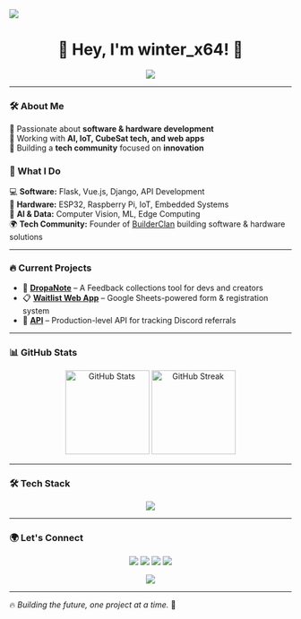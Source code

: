 <img src = "https://user-images.githubusercontent.com/74038190/225813708-98b745f2-7d22-48cf-9150-083f1b00d6c9.gif">
<h1 align="center">🚀 Hey, I'm winter_x64! 👋</h1>

<p align="center">
  <img src="https://readme-typing-svg.herokuapp.com?font=Fira+Code&pause=1000&color=22C3E6&width=500&lines=Tech+Enthusiast+%7C+Builder+%7C+Backend+dev" />
</p>

---

### 🛠 About Me

🔹 Passionate about **software & hardware development**  
🔹 Working with **AI, IoT, CubeSat tech, and web apps**  
🔹 Building a **tech community** focused on **innovation**

### 🚀 What I Do

💻 **Software:** Flask, Vue.js, Django, API Development  
🔌 **Hardware:** ESP32, Raspberry Pi, IoT, Embedded Systems  
🧠 **AI & Data:** Computer Vision, ML, Edge Computing  
🌍 **Tech Community:** Founder of [BuilderClan](https://github.com/BuilderCastle) building software & hardware solutions

---

### 🔥 Current Projects

-   🚀 **[DropaNote](https://dropanote.onrender.com/)** – A Feedback collections tool for devs and creators
-   📋 **[Waitlist Web App](#)** – Google Sheets-powered form & registration system
-   🤖 **[API](#)** – Production-level API for tracking Discord referrals

---

### 📊 GitHub Stats

<p align="center">
  <img src="https://github-readme-stats.vercel.app/api?username=winter-x64&show_icons=true&theme=radical" alt="GitHub Stats" height="150"/>
  <img src="https://github-readme-streak-stats.herokuapp.com/?user=winter-x64&theme=radical" alt="GitHub Streak" height="150"/>
</p>

---

### 🛠 Tech Stack

<p align="center">
  <img src="https://skillicons.dev/icons?i=python,flask,django,js,html,css,nginx,raspberrypi,arduino,linux" />
</p>

---

### 🌍 Let's Connect

<p align="center">
  <a href="mailto:winterx64.work@gmail.com"><img src="https://img.shields.io/badge/Email-D14836?style=for-the-badge&logo=gmail&logoColor=white"></a>
  <a href="https://www.linkedin.com/in/winter-x64/"><img src="https://img.shields.io/badge/LinkedIn-0077B5?style=for-the-badge&logo=linkedin&logoColor=white"></a>
<a href="https://x.com/winter_x64"><img src="https://img.shields.io/badge/X-000000?style=for-the-badge&logo=&logoColor=white"></a>
<a href="https://winter-x64.github.io"><img src="https://img.shields.io/badge/Portfolio-000000?style=for-the-badge&logo=firefox&logoColor=white"></a>

</p>

<p align="center">
  <img src="https://readme-typing-svg.herokuapp.com?font=Fira+Code&pause=1000&color=22C3E6&width=500&lines=Let's+connect+and+build+cool+stuff!;Reach+out+for+tech%2C+startups%2C+collabs!">
</p>

---

🔥 _Building the future, one project at a time._ 🚀
